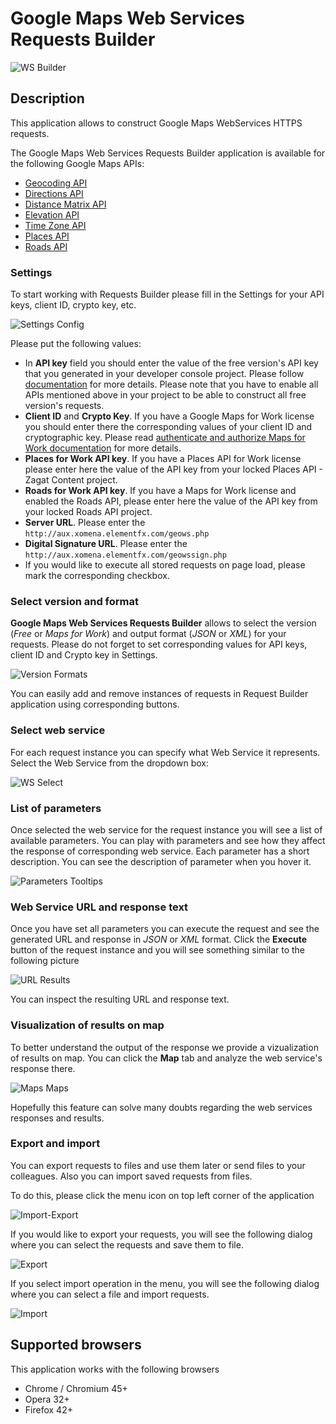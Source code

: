 Google Maps Web Services Requests Builder
==========================================

![WS Builder](/image/docs/geo-ws.png?raw=true "Maps WS Builder")

## Description
This application allows to construct Google Maps WebServices HTTPS requests.

The Google Maps Web Services Requests Builder application is available for the following Google Maps 
APIs:

 - [Geocoding API]
 - [Directions API]
 - [Distance Matrix API]
 - [Elevation API]
 - [Time Zone API]
 - [Places API]
 - [Roads API]

### Settings

To start working with Requests Builder please fill in the Settings for your API keys, client ID, crypto key, etc. 

![Settings Config](/image/docs/geo-ws-settings.png?raw=true "Maps WS Builder Settings")

Please put the following values:
 - In **API key** field you should enter the value of the free version's API key that you generated in your developer console project. Please follow [documentation](https://developers.google.com/maps/documentation/geocoding/get-api-key) for more details. Please note that you have to enable all APIs mentioned above in your project to be able to construct all free version's requests.
 - **Client ID** and **Crypto Key**. If you have a Google Maps for Work license you should enter there the corresponding values of your client ID and cryptographic key. Please read [authenticate and authorize Maps for Work documentation](https://developers.google.com/maps/documentation/business/webservices/auth) for more details.
 - **Places for Work API key**. If you have a Places API for Work license please enter here the value of the API key from your locked Places API - Zagat Content project.
 - **Roads for Work API key**. If you have a Maps for Work license and enabled the Roads API, please enter here the value of the API key from your locked Roads API project.
 - **Server URL**. Please enter the `http://aux.xomena.elementfx.com/geows.php`
 - **Digital Signature URL**. Please enter the `http://aux.xomena.elementfx.com/geowssign.php`
 - If you would like to execute all stored requests on page load, please mark the corresponding checkbox.
 
 ### Select version and format
 
 **Google Maps Web Services Requests Builder** allows to select the version (_Free_ or _Maps for Work_) and output format (_JSON_ or _XML_) for your requests. Please do not forget to set corresponding values for API keys, client ID and Crypto key in Settings.
 
 ![Version Formats](/image/docs/geo-ws-version-format.png?raw=true "Maps WS Builder Version and Format")
 
 You can easily add and remove instances of requests in Request Builder application using corresponding buttons.
 
 ### Select web service
 
 For each request instance you can specify what Web Service it represents. Select the Web Service from the dropdown box:
 
 ![WS Select](/image/docs/geo-ws-services.png?raw=true "Maps WS Builder Select Web Service")
 
 ### List of parameters 
 
 Once selected the web service for the request instance you will see a list of available parameters. You can play with parameters and see how they affect the response of corresponding web service. Each parameter has a short description. You can see the description of parameter when you hover it.
 
 ![Parameters Tooltips](/image/docs/geo-ws-params-tooltips.png?raw=true "Maps WS Builder Parameters and Tooltips")
 
 ### Web Service URL and response text
 
 Once you have set all parameters you can execute the request and see the generated URL and response in _JSON_ or _XML_ format. Click the **Execute** button of the request instance and you will see something similar to the following picture
 
 ![URL Results](/image/docs/geo-ws-results.png?raw=true "Maps WS Builder URL and Results")
 
 You can inspect the resulting URL and response text.
 
 ### Visualization of results on map
 
 To better understand the output of the response we provide a vizualization of results on map. You can click the **Map** tab and analyze the web service's response there. 
 
 ![Maps Maps](/image/docs/geo-ws-maps.png?raw=true "Maps WS Builder Maps")
 
 Hopefully this feature can solve many doubts regarding the web services responses and results. 
 
 ### Export and import
 
 You can export requests to files and use them later or send files to your colleagues. Also you can import saved requests from files.
 
 To do this, please click the menu icon on top left corner of the application
 
 ![Import-Export](/image/docs/geo-ws-import-export.png?raw=true "Maps WS Builder Import-Export")
 
 If you would like to export your requests, you will see the following dialog where you can select the requests and save them to file.
 
 ![Export](/image/docs/geo-ws-export.png?raw=true "Maps WS Builder Export")
 
 If you select import operation in the menu, you will see the following dialog where you can select a file and import requests.
 
 ![Import](/image/docs/geo-ws-import.png?raw=true "Maps WS Builder Import")

## Supported browsers

This application works with the following browsers

- Chrome / Chromium 45+
- Opera 32+
- Firefox 42+

 
[Geocoding API]: https://developers.google.com/maps/documentation/geocoding 
[Directions API]: https://developers.google.com/maps/documentation/directions
[Distance Matrix API]: https://developers.google.com/maps/documentation/distancematrix
[Elevation API]: https://developers.google.com/maps/documentation/elevation
[Time Zone API]: https://developers.google.com/maps/documentation/timezone
[Places API]: https://developers.google.com/places/documentation/index
[Roads API]: https://developers.google.com/maps/documentation/roads